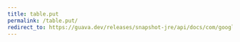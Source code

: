 ```yaml
---
title: table.put
permalink: /table.put/
redirect_to: https://guava.dev/releases/snapshot-jre/api/docs/com/google/common/collect/Table.html#put-R-C-V-
---
```


